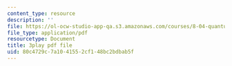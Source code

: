 ```yaml
---
content_type: resource
description: ''
file: https://ol-ocw-studio-app-qa.s3.amazonaws.com/courses/8-04-quantum-physics-i-spring-2013/80c4729c7a1041552cf148bc2bdbab5f_SsCeVABM4Mo.pdf
file_type: application/pdf
resourcetype: Document
title: 3play pdf file
uid: 80c4729c-7a10-4155-2cf1-48bc2bdbab5f
---
```

